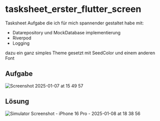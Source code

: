 # tasksheet_erster_flutter_screen

Tasksheet Aufgabe die ich für mich spannender gestaltet habe mit:

- Datarepository und MockDatabase implementierung
- Riverpod
- Logging

dazu ein ganz simples Theme gesetzt mit SeedColor und einem anderen Font

## Aufgabe

![Screenshot 2025-01-07 at 15 49 57](https://github.com/user-attachments/assets/ea32f19c-b6d2-447d-8161-c605c019a064)

## Lösung

![Simulator Screenshot - iPhone 16 Pro - 2025-01-08 at 18 38 56](https://github.com/user-attachments/assets/2d4185bf-c41b-4303-a211-2c65295c45b3)

